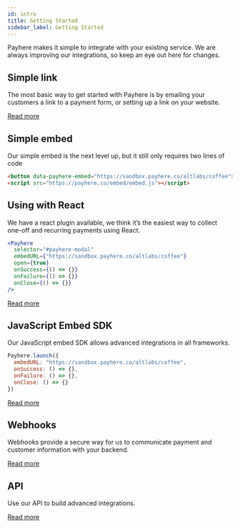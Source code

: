 ```yaml
---
id: intro
title: Getting Started
sidebar_label: Getting Started
---
```


Payhere makes it simple to integrate with your existing service. We are always improving our integrations, so keep an eye out here for changes.

## Simple link

The most basic way to get started with Payhere is by emailing your customers a link to a payment form, or setting up a link on your website.

[Read more](link.md)

## Simple embed

Our simple embed is the next level up, but it still only requires two lines of code

```html
<button data-payhere-embed="https://sandbox.payhere.co/altlabs/coffee">Payhere</button>
<script src="https://payhere.co/embed/embed.js"></script>
```

## Using with React

We have a react plugin available, we think it’s the easiest way to collect one-off and recurring payments using React.

```jsx
<Payhere
  selector="#payhere-modal"
  embedURL={"https://sandbox.payhere.co/altlabs/coffee"}
  open={true}
  onSuccess={() => {}}
  onFailure={() => {}}
  onClose={() => {}}
/>
```

[Read more](react-sdk.md)

## JavaScript Embed SDK

Our JavaScript embed SDK allows advanced integrations in all frameworks.

```js
Payhere.launch({
  embedURL: "https://sandbox.payhere.co/altlabs/coffee",
  onSuccess: () => {},
  onFailure: () => {},
  onClose: () => {}
})
```

[Read more](embed-sdk.md)

## Webhooks

Webhooks provide a secure way for us to communicate payment and customer information with your backend.

[Read more](webhooks.md)

## API

Use our API to build advanced integrations.

[Read more](api-auth.md)
